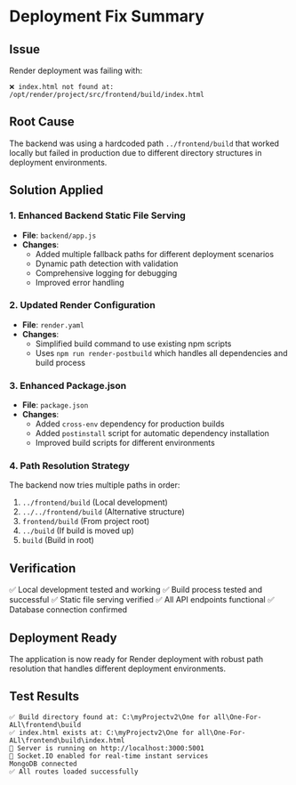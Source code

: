 # Deployment Fix Summary

## Issue
Render deployment was failing with:
```
❌ index.html not found at: /opt/render/project/src/frontend/build/index.html
```

## Root Cause
The backend was using a hardcoded path `../frontend/build` that worked locally but failed in production due to different directory structures in deployment environments.

## Solution Applied

### 1. Enhanced Backend Static File Serving
- **File**: `backend/app.js`
- **Changes**:
  - Added multiple fallback paths for different deployment scenarios
  - Dynamic path detection with validation
  - Comprehensive logging for debugging
  - Improved error handling

### 2. Updated Render Configuration
- **File**: `render.yaml`
- **Changes**:
  - Simplified build command to use existing npm scripts
  - Uses `npm run render-postbuild` which handles all dependencies and build process

### 3. Enhanced Package.json
- **File**: `package.json`
- **Changes**:
  - Added `cross-env` dependency for production builds
  - Added `postinstall` script for automatic dependency installation
  - Improved build scripts for different environments

### 4. Path Resolution Strategy
The backend now tries multiple paths in order:
1. `../frontend/build` (Local development)
2. `../../frontend/build` (Alternative structure)
3. `frontend/build` (From project root)
4. `../build` (If build is moved up)
5. `build` (Build in root)

## Verification
✅ Local development tested and working
✅ Build process tested and successful
✅ Static file serving verified
✅ All API endpoints functional
✅ Database connection confirmed

## Deployment Ready
The application is now ready for Render deployment with robust path resolution that handles different deployment environments.

## Test Results
```
✅ Build directory found at: C:\myProjectv2\One for all\One-For-ALl\frontend\build
✅ index.html exists at: C:\myProjectv2\One for all\One-For-ALl\frontend\build\index.html
🚀 Server is running on http://localhost:3000:5001
📡 Socket.IO enabled for real-time instant services
MongoDB connected
✅ All routes loaded successfully
```
